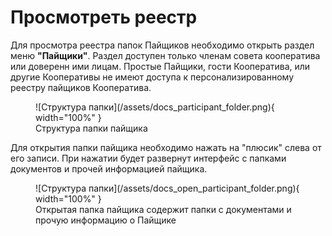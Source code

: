 # Просмотреть реестр

Для просмотра реестра папок Пайщиков необходимо открыть раздел меню **"Пайщики"**. Раздел доступен только членам совета кооператива или доверенн ими лицам. Простые Пайщики, гости Кооператива, или другие Кооперативы не имеют доступа к персонализированному реестру пайщиков Кооператива. 

<figure markdown="span">
  ![Структура папки](/assets/docs_participant_folder.png){ width="100%" }
  <figcaption>Структура папки пайщика</figcaption>
</figure>


Для открытия папки пайщика необходимо нажать на "плюсик" слева от его записи. При нажатии будет развернут интерфейс с папками документов и прочей информацией пайщика. 

<figure markdown="span">
  ![Структура папки](/assets/docs_open_participant_folder.png){ width="100%" }
  <figcaption>Открытая папка пайщика содержит папки с документами и прочую информацию о Пайщике</figcaption>
</figure>





